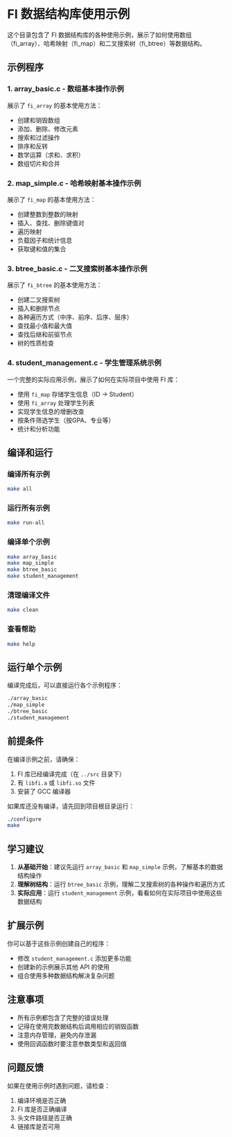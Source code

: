 # FI 数据结构库使用示例

这个目录包含了 FI 数据结构库的各种使用示例，展示了如何使用数组（fi_array）、哈希映射（fi_map）和二叉搜索树（fi_btree）等数据结构。

## 示例程序

### 1. array_basic.c - 数组基本操作示例
展示了 `fi_array` 的基本使用方法：
- 创建和销毁数组
- 添加、删除、修改元素
- 搜索和过滤操作
- 排序和反转
- 数学运算（求和、求积）
- 数组切片和合并

### 2. map_simple.c - 哈希映射基本操作示例
展示了 `fi_map` 的基本使用方法：
- 创建整数到整数的映射
- 插入、查找、删除键值对
- 遍历映射
- 负载因子和统计信息
- 获取键和值的集合

### 3. btree_basic.c - 二叉搜索树基本操作示例
展示了 `fi_btree` 的基本使用方法：
- 创建二叉搜索树
- 插入和删除节点
- 各种遍历方式（中序、前序、后序、层序）
- 查找最小值和最大值
- 查找后继和前驱节点
- 树的性质检查

### 4. student_management.c - 学生管理系统示例
一个完整的实际应用示例，展示了如何在实际项目中使用 FI 库：
- 使用 `fi_map` 存储学生信息（ID -> Student）
- 使用 `fi_array` 处理学生列表
- 实现学生信息的增删改查
- 按条件筛选学生（按GPA、专业等）
- 统计和分析功能

## 编译和运行

### 编译所有示例
```bash
make all
```

### 运行所有示例
```bash
make run-all
```

### 编译单个示例
```bash
make array_basic
make map_simple
make btree_basic
make student_management
```

### 清理编译文件
```bash
make clean
```

### 查看帮助
```bash
make help
```

## 运行单个示例

编译完成后，可以直接运行各个示例程序：

```bash
./array_basic
./map_simple
./btree_basic
./student_management
```

## 前提条件

在编译示例之前，请确保：

1. FI 库已经编译完成（在 `../src` 目录下）
2. 有 `libfi.a` 或 `libfi.so` 文件
3. 安装了 GCC 编译器

如果库还没有编译，请先回到项目根目录运行：

```bash
./configure
make
```

## 学习建议

1. **从基础开始**：建议先运行 `array_basic` 和 `map_simple` 示例，了解基本的数据结构操作
2. **理解树结构**：运行 `btree_basic` 示例，理解二叉搜索树的各种操作和遍历方式
3. **实际应用**：运行 `student_management` 示例，看看如何在实际项目中使用这些数据结构

## 扩展示例

你可以基于这些示例创建自己的程序：

- 修改 `student_management.c` 添加更多功能
- 创建新的示例展示其他 API 的使用
- 组合使用多种数据结构解决复杂问题

## 注意事项

- 所有示例都包含了完整的错误处理
- 记得在使用完数据结构后调用相应的销毁函数
- 注意内存管理，避免内存泄漏
- 使用回调函数时要注意参数类型和返回值

## 问题反馈

如果在使用示例时遇到问题，请检查：

1. 编译环境是否正确
2. FI 库是否正确编译
3. 头文件路径是否正确
4. 链接库是否可用
